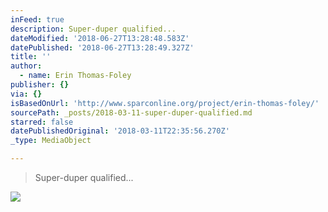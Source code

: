 ```yaml
---
inFeed: true
description: Super-duper qualified...
dateModified: '2018-06-27T13:28:48.583Z'
datePublished: '2018-06-27T13:28:49.327Z'
title: ''
author:
  - name: Erin Thomas-Foley
publisher: {}
via: {}
isBasedOnUrl: 'http://www.sparconline.org/project/erin-thomas-foley/'
sourcePath: _posts/2018-03-11-super-duper-qualified.md
starred: false
datePublishedOriginal: '2018-03-11T22:35:56.270Z'
_type: MediaObject

---
```

> Super-duper qualified...

![](https://the-grid-user-content.s3-us-west-2.amazonaws.com/a323e298-a9ed-4cd8-8ba1-ddd564224450.jpg)